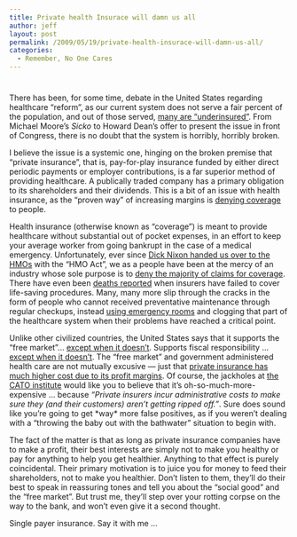 ```yaml
---
title: Private health Insurace will damn us all
author: jeff
layout: post
permalink: /2009/05/19/private-health-insurace-will-damn-us-all/
categories:
  - Remember, No One Cares
---
```

# 

There has been, for some time, debate in the United States regarding healthcare “reform”, as our current system does not serve a fair percent of the population, and out of those served, [many are “underinsured”][1]. From Michael Moore’s *Sicko* to Howard Dean’s offer to present the issue in front of Congress, there is no doubt that the system is horribly, horribly broken.

 [1]: http://www.everybodyinnobodyout.org/FAQ/fqUnderins.htm

I believe the issue is a systemic one, hinging on the broken premise that “private insurance”, that is, pay-for-play insurance funded by either direct periodic payments or employer contributions, is a far superior method of providing healthcare. A publically traded company has a primary obligation to its shareholders and their dividends. This is a bit of an issue with health insurance, as the “proven way” of increasing margins is [denying coverage][2] to people.

 [2]: http://firedoglake.com/2007/12/23/death-by-profit-margin/

Health insurance (otherwise known as “coverage”) is meant to provide healthcare without substantial out of pocket expenses, in an effort to keep your average worker from going bankrupt in the case of a medical emergency. Unfortunately, ever since [Dick Nixon handed us over to the HMOs][3] with the “HMO Act”, we as a people have been at the mercy of an industry whose sole purpose is to [deny the majority of claims for coverage][4]. There have even been [deaths reported][5] when insurers have failed to cover life-saving procedures. Many, many more slip through the cracks in the form of people who cannot received preventative maintenance through regular checkups, instead [using emergency rooms][6] and clogging that part of the healthcare system when their problems have reached a critical point.

 [3]: http://www.capmag.com/article.asp?ID=2819
 [4]: http://www.ct.gov/ag/cwp/view.asp?A=1775&Q=283006
 [5]: http://www.msnbc.msn.com/id/22357873/
 [6]: http://www.msnbc.msn.com/id/7995137/

Unlike other civilized countries, the United States says that it supports the “free market”… [except when it doesn’t][7]. Supports fiscal responsibility … [except when it doesn’t][8]. The “free market” and government administered health care are not mutually excusive — just that [private insurance has much higher cost due to its profit margins][9]. Of course, the jackholes at [the CATO institute][10] would like you to believe that it’s oh-so-much-more-expensive … because *“Private insurers incur administrative costs to make sure they (and their customers) aren’t getting ripped off.”*. Sure does sound like you’re going to get \*way\* more false positives, as if you weren’t dealing with a “throwing the baby out with the bathwater” situation to begin with.

 [7]: http://en.wikipedia.org/wiki/TARP
 [8]: http://www.infoplease.com/ipa/A0904490.html
 [9]: http://thomas.loc.gov/medicare/robinstest.html
 [10]: http://www.cato-at-liberty.org/2007/12/03/the-high-price-of-too-low-administrative-costs/

The fact of the matter is that as long as private insurance companies have to make a profit, their best interests are simply not to make you healthy or pay for anything to help you get healthier. Anything to that effect is purely coincidental. Their primary motivation is to juice you for money to feed their shareholders, not to make you healthier. Don’t listen to them, they’ll do their best to speak in reassuring tones and tell you about the “social good” and the “free market”. But trust me, they’ll step over your rotting corpse on the way to the bank, and won’t even give it a second thought.

Single payer insurance. Say it with me …